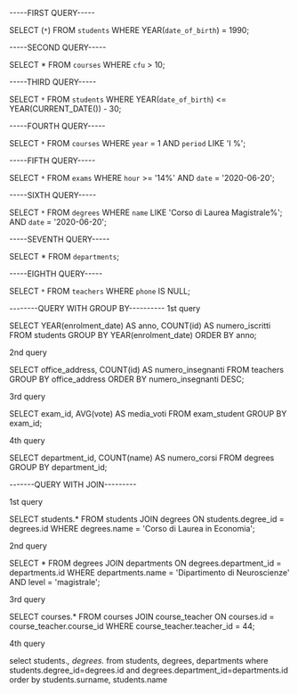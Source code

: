 -----FIRST QUERY-----

SELECT (`*`)
FROM `students`
WHERE YEAR(`date_of_birth`) = 1990;

-----SECOND QUERY-----

SELECT * FROM `courses` WHERE `cfu` > 10;

-----THIRD QUERY-----

SELECT `*`
FROM `students`
WHERE YEAR(`date_of_birth`) <= YEAR(CURRENT_DATE()) - 30;

-----FOURTH QUERY-----

SELECT `*`
FROM `courses`
WHERE `year` = 1 AND `period` LIKE 'I %';

-----FIFTH QUERY-----

SELECT `*`
FROM `exams`
WHERE `hour` >= '14%' AND `date` = '2020-06-20';

-----SIXTH QUERY-----

SELECT `*`
FROM `degrees`
WHERE `name` LIKE 'Corso di Laurea Magistrale%';
 AND `date` = '2020-06-20';

-----SEVENTH QUERY-----

SELECT * FROM `departments`;

-----EIGHTH QUERY-----

SELECT `*`
FROM `teachers`
WHERE `phone` IS NULL;





--------QUERY WITH GROUP BY----------
1st query

SELECT YEAR(enrolment_date) AS anno, COUNT(id) AS numero_iscritti
FROM students
GROUP BY YEAR(enrolment_date)
ORDER BY anno;


2nd query

SELECT office_address, COUNT(id) AS numero_insegnanti
FROM teachers
GROUP BY office_address
ORDER BY numero_insegnanti DESC;

3rd query

SELECT exam_id, AVG(vote) AS media_voti
FROM exam_student
GROUP BY exam_id;

4th query

SELECT department_id, COUNT(name) AS numero_corsi
FROM degrees
GROUP BY department_id;



-------QUERY WITH JOIN---------

1st query

SELECT students.*
FROM students
JOIN degrees ON students.degree_id = degrees.id
WHERE degrees.name = 'Corso di Laurea in Economia';


2nd query

SELECT *
FROM degrees
JOIN departments ON degrees.department_id = departments.id
WHERE departments.name = 'Dipartimento di Neuroscienze' AND level = 'magistrale';

3rd query

SELECT courses.*
FROM courses
JOIN course_teacher ON courses.id = course_teacher.course_id
WHERE course_teacher.teacher_id = 44;


4th query


select students.*, degrees.*
from students, degrees, departments
where students.degree_id=degrees.id and degrees.department_id=departments.id
order by students.surname, students.name